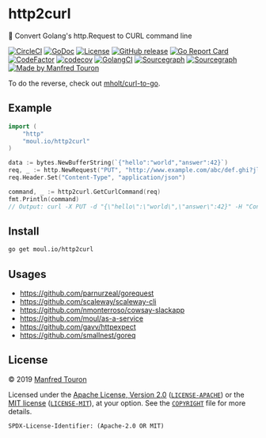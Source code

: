 # http2curl

:triangular_ruler: Convert Golang's http.Request to CURL command line

[![CircleCI](https://circleci.com/gh/moul/http2curl.svg?style=shield)](https://circleci.com/gh/moul/http2curl)
[![GoDoc](https://godoc.org/moul.io/http2curl?status.svg)](https://godoc.org/moul.io/http2curl)
[![License](https://img.shields.io/badge/license-Apache--2.0%20%2F%20MIT-%2397ca00.svg)](https://github.com/moul/http2curl/blob/master/COPYRIGHT)
[![GitHub release](https://img.shields.io/github/release/moul/http2curl.svg)](https://github.com/moul/http2curl/releases)
[![Go Report Card](https://goreportcard.com/badge/moul.io/http2curl)](https://goreportcard.com/report/moul.io/http2curl)
[![CodeFactor](https://www.codefactor.io/repository/github/moul/http2curl/badge)](https://www.codefactor.io/repository/github/moul/http2curl)
[![codecov](https://codecov.io/gh/moul/http2curl/branch/master/graph/badge.svg)](https://codecov.io/gh/moul/http2curl)
[![GolangCI](https://golangci.com/badges/github.com/moul/http2curl.svg)](https://golangci.com/r/github.com/moul/http2curl)
[![Sourcegraph](https://sourcegraph.com/github.com/moul/http2curl/-/badge.svg)](https://sourcegraph.com/github.com/moul/http2curl?badge)
[![Sourcegraph](https://sourcegraph.com/moul.io/http2curl/-/badge.svg)](https://sourcegraph.com/moul.io/http2curl?badge)
[![Made by Manfred Touron](https://img.shields.io/badge/made%20by-Manfred%20Touron-blue.svg?style=flat)](https://manfred.life/)

To do the reverse, check out [mholt/curl-to-go](https://github.com/mholt/curl-to-go).

## Example

```go
import (
    "http"
    "moul.io/http2curl"
)

data := bytes.NewBufferString(`{"hello":"world","answer":42}`)
req, _ := http.NewRequest("PUT", "http://www.example.com/abc/def.ghi?jlk=mno&pqr=stu", data)
req.Header.Set("Content-Type", "application/json")

command, _ := http2curl.GetCurlCommand(req)
fmt.Println(command)
// Output: curl -X PUT -d "{\"hello\":\"world\",\"answer\":42}" -H "Content-Type: application/json" http://www.example.com/abc/def.ghi?jlk=mno&pqr=stu
```

## Install

```bash
go get moul.io/http2curl
```

## Usages

- https://github.com/parnurzeal/gorequest
- https://github.com/scaleway/scaleway-cli
- https://github.com/nmonterroso/cowsay-slackapp
- https://github.com/moul/as-a-service
- https://github.com/gavv/httpexpect
- https://github.com/smallnest/goreq

## License

© 2019 [Manfred Touron](https://manfred.life)

Licensed under the [Apache License, Version 2.0](https://www.apache.org/licenses/LICENSE-2.0) ([`LICENSE-APACHE`](LICENSE-APACHE)) or the [MIT license](https://opensource.org/licenses/MIT) ([`LICENSE-MIT`](LICENSE-MIT)), at your option. See the [`COPYRIGHT`](COPYRIGHT) file for more details.

`SPDX-License-Identifier: (Apache-2.0 OR MIT)`
